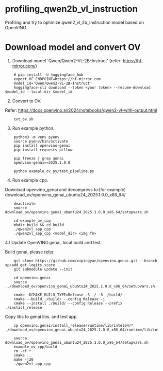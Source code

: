 # profiling_qwen2b_vl_instruction
Profiling and try to optimize qwen2_vl_2b_instruction model based on OpenVINO.

# Download model and convert OV

1. Download model 'Qwen/Qwen2-VL-2B-Instruct' (refer: https://hf-mirror.com/)

```
    # pip install -U huggingface_hub
    export HF_ENDPOINT=https://hf-mirror.com
    model_id='Qwen/Qwen2-VL-2B-Instruct'
    huggingface-cli download --token <your token> --resume-download $model_id --local-dir $model_id
```

2. Convert to OV.

Refer: https://docs.openvino.ai/2024/notebooks/qwen2-vl-with-output.html

```
    cvt_ov.sh
```

3. Run example python.

```
    python3 -m venv pyenv
    source pyenv/bin/activate
    pip install openvino-genai
    pip install requests pillow

    pip freeze | grep genai
    openvino-genai==2025.1.0.0

    python example_ov_py/test_pipeline.py 
```

4. Run example cpp.

Download openvino_genai and decompress to:(for example) <br>
download_ov/openvino_genai_ubuntu24_2025.1.0.0_x86_64/  <br>

```
    deactivate
    source download_ov/openvino_genai_ubuntu24_2025.1.0.0_x86_64/setupvars.sh

    cd example_ov_cpp
    mkdir build && cd build
    ./qwen2vl_app_cpp
    ./qwen2vl_app_cpp <model_dir> <img fn>
```

4.1 Update OpenVINO.genai, local build and test.

Build genai, please [refer](https://github.com/xipingyan/openvino.genai/blob/xp/add_get_logits_score/src/docs/BUILD.md#build-openvino-openvino-tokenizers-and-openvino-genai-from-source).

```
    git clone https://github.com/xipingyan/openvino.genai.git --branch xp/add_get_logits_score
    git submodule update --init

    cd openvino.genai
    source ../download_ov/openvino_genai_ubuntu24_2025.1.0.0_x86_64/setupvars.sh

    cmake -DCMAKE_BUILD_TYPE=Release -S ./ -B ./build/
    cmake --build ./build/ --config Release -j
    cmake --install ./build/ --config Release --prefix ./install_release
```

Copy libs to genai libs. and test app.

```
    cp openvino.genai/install_release/runtime/lib/intel64/* ./download_ov/openvino_genai_ubuntu24_2025.1.0.0_x86_64/runtime/lib/intel64/

    source download_ov/openvino_genai_ubuntu24_2025.1.0.0_x86_64/setupvars.sh
    example_ov_cpp/build
    rm -rf *
    cmake ..
    make -j20
    ./qwen2vl_app_cpp 
```